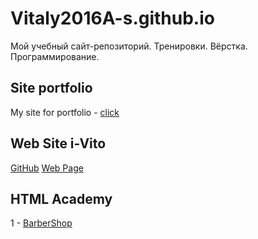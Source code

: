 # Vitaly2016A-s.github.io

Мой учебный сайт-репозиторий.
Тренировки. Вёрстка. Программирование.

## Site portfolio 
My site for portfolio - [click](https://vitaly2016a-s.github.io/portfolio-v0.0/src/index.html)

## Web Site i-Vito
[GitHub](https://github.com/Vitaly2016A-s/Vitaly2016A-s.github.io/tree/master/i-vito)
[Web Page](https://vitaly2016a-s.github.io/i-vito/index.html) 

## HTML Academy
1 - [BarberShop](https://vitaly2016a-s.github.io/HTML-Academy/BarberShop/index.html)